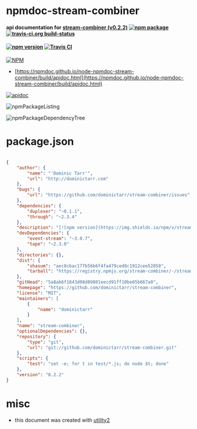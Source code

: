 # npmdoc-stream-combiner

#### api documentation for  [stream-combiner (v0.2.2)](https://github.com/dominictarr/stream-combiner)  [![npm package](https://img.shields.io/npm/v/npmdoc-stream-combiner.svg?style=flat-square)](https://www.npmjs.org/package/npmdoc-stream-combiner) [![travis-ci.org build-status](https://api.travis-ci.org/npmdoc/node-npmdoc-stream-combiner.svg)](https://travis-ci.org/npmdoc/node-npmdoc-stream-combiner)

#### [![npm version](https://img.shields.io/npm/v/stream-combiner.svg)](https://npmjs.org/package/stream-combiner)  [![Travis CI](https://travis-ci.org/dominictarr/stream-combiner.svg)](https://travis-ci.org/dominictarr/stream-combiner)

[![NPM](https://nodei.co/npm/stream-combiner.png?downloads=true&downloadRank=true&stars=true)](https://www.npmjs.com/package/stream-combiner)

- [https://npmdoc.github.io/node-npmdoc-stream-combiner/build/apidoc.html](https://npmdoc.github.io/node-npmdoc-stream-combiner/build/apidoc.html)

[![apidoc](https://npmdoc.github.io/node-npmdoc-stream-combiner/build/screenCapture.buildCi.browser.%252Ftmp%252Fbuild%252Fapidoc.html.png)](https://npmdoc.github.io/node-npmdoc-stream-combiner/build/apidoc.html)

![npmPackageListing](https://npmdoc.github.io/node-npmdoc-stream-combiner/build/screenCapture.npmPackageListing.svg)

![npmPackageDependencyTree](https://npmdoc.github.io/node-npmdoc-stream-combiner/build/screenCapture.npmPackageDependencyTree.svg)



# package.json

```json

{
    "author": {
        "name": "'Dominic Tarr'",
        "url": "http://dominictarr.com"
    },
    "bugs": {
        "url": "https://github.com/dominictarr/stream-combiner/issues"
    },
    "dependencies": {
        "duplexer": "~0.1.1",
        "through": "~2.3.4"
    },
    "description": "[![npm version](https://img.shields.io/npm/v/stream-combiner.svg)](https://npmjs.org/package/stream-combiner)  [![Travis CI](https://travis-ci.org/dominictarr/stream-combiner.svg)](https://travis-ci.org/dominictarr/stream-combiner)",
    "devDependencies": {
        "event-stream": "~3.0.7",
        "tape": "~2.3.0"
    },
    "directories": {},
    "dist": {
        "shasum": "aec8cbac177b56b6f4fa479ced8c1912cee52858",
        "tarball": "https://registry.npmjs.org/stream-combiner/-/stream-combiner-0.2.2.tgz"
    },
    "gitHead": "5a8ab6f1843d08d89801eecd91ff10be65b667a0",
    "homepage": "https://github.com/dominictarr/stream-combiner",
    "license": "MIT",
    "maintainers": [
        {
            "name": "dominictarr"
        }
    ],
    "name": "stream-combiner",
    "optionalDependencies": {},
    "repository": {
        "type": "git",
        "url": "git://github.com/dominictarr/stream-combiner.git"
    },
    "scripts": {
        "test": "set -e; for t in test/*.js; do node $t; done"
    },
    "version": "0.2.2"
}
```



# misc
- this document was created with [utility2](https://github.com/kaizhu256/node-utility2)
